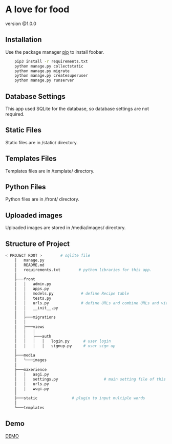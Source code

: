 # A love for food

version @1.0.0

## Installation

Use the package manager [pip](https://pip.pypa.io/en/stable/) to install foobar.

```bash
	pip3 install -r requirements.txt
	python manage.py collectstatic
	python manage.py migrate
	python manage.py createsuperuser
	python manage.py runserver
```

## Database Settings

This app used SQLite for the database, so database settings are not required.

## Static Files

Static files are in /static/ directory.

## Templates Files

Templates files are in /template/ directory.

## Python Files

Python files are in /front/ directory.

## Uploaded images

Uploaded images are stored in /media/images/ directory.

## Structure of Project

```bash
< PROJECT ROOT >        # sqlite file
	│   manage.py
	│   README.md
	│   requirements.txt        # python libraries for this app.
	│
	├───front
	│   │   admin.py
	│   │   apps.py
	│   │   models.py            # define Recipe table
	│   │   tests.py
	│   │   urls.py              # define URLs and combine URLs and view files
	│   │   __init__.py
	│   │
	│   ├───migrations
	│   │
	│   ├───views
	│   │   │
	│   │   ├───auth
	│   │   │   │   login.py      # user login
	│   │   │   │   signup.py     # user sign up
	│
	├───media
	│   └───images
	│
	├───maxerience
	│   │   asgi.py
	│   │   settings.py                    # main setting file of this app.
	│   │   urls.py
	│   │   wsgi.py
	│
	├───static               # plugin to input multiple words
	│
	└───templates
```

## Demo
[DEMO](http://143.198.187.223/)